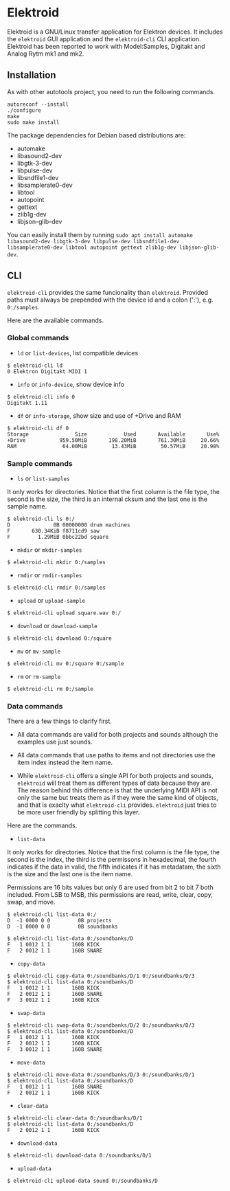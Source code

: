 # Elektroid

Elektroid is a GNU/Linux transfer application for Elektron devices. It includes the `elektroid` GUI application and the `elektroid-cli` CLI application.
Elektroid has been reported to work with Model:Samples, Digitakt and Analog Rytm mk1 and mk2.

## Installation

As with other autotools project, you need to run the following commands.

```
autoreconf --install
./configure
make
sudo make install
```

The package dependencies for Debian based distributions are:
- automake
- libasound2-dev
- libgtk-3-dev
- libpulse-dev
- libsndfile1-dev
- libsamplerate0-dev
- libtool
- autopoint
- gettext
- zlib1g-dev
- libjson-glib-dev

You can easily install them by running `sudo apt install automake libasound2-dev libgtk-3-dev libpulse-dev libsndfile1-dev libsamplerate0-dev libtool autopoint gettext zlib1g-dev libjson-glib-dev`.

## CLI

`elektroid-cli` provides the same funcionality than `elektroid`. Provided paths must always be prepended with the device id and a colon (':'), e.g. `0:/samples`.

Here are the available commands.

### Global commands

* `ld` or `list-devices`, list compatible devices

```
$ elektroid-cli ld
0 Elektron Digitakt MIDI 1
```

* `info` or `info-device`, show device info

```
$ elektroid-cli info 0
Digitakt 1.11
```

* `df` or `info-storage`, show size and use of +Drive and RAM

```
$ elektroid-cli df 0
Storage               Size            Used       Available       Use%
+Drive           959.50MiB       198.20MiB       761.30MiB     20.66%
RAM               64.00MiB        13.43MiB        50.57MiB     20.98%
```

### Sample commands

* `ls` or `list-samples`

It only works for directories. Notice that the first column is the file type, the second is the size, the third is an internal cksum and the last one is the sample name.

```
$ elektroid-cli ls 0:/
D              0B 00000000 drum machines
F       630.34KiB f8711cd9 saw
F         1.29MiB 0bbc22bd square
```

* `mkdir` or `mkdir-samples`

```
$ elektroid-cli mkdir 0:/samples
```

* `rmdir` or `rmdir-samples`

```
$ elektroid-cli rmdir 0:/samples
```

* `upload` or `upload-sample`

```
$ elektroid-cli upload square.wav 0:/
```

* `download` or `download-sample`

```
$ elektroid-cli download 0:/square
```

* `mv` or `mv-sample`

```
$ elektroid-cli mv 0:/square 0:/sample
```

* `rm` or `rm-sample`

```
$ elektroid-cli rm 0:/sample
```

### Data commands

There are a few things to clarify first.

* All data commands are valid for both projects and sounds although the examples use just sounds.

* All data commands that use paths to items and not directories use the item index instead the item name.

* While `elektroid-cli` offers a single API for both projects and sounds, `elektroid` will treat them as different types of data because they are. The reason behind this difference is that the underlying MIDI API is not only the same but treats them as if they were the same kind of objects, and that is exaclty what `elektroid-cli` provides. `elektroid` just tries to be more user friendly by splitting this layer.

Here are the commands.

* `list-data`

It only works for directories. Notice that the first column is the file type, the second is the index, the third is the permissons in hexadecimal, the fourth indicates if the data in valid, the fifth indicates if it has metadatam, the sixth is the size and the last one is the item name.

Permissions are 16 bits values but only 6 are used from bit 2 to bit 7 both included. From LSB to MSB, this permissions are read, write, clear, copy, swap, and move.

```
$ elektroid-cli list-data 0:/
D  -1 0000 0 0         0B projects
D  -1 0000 0 0         0B soundbanks
```

```
$ elektroid-cli list-data 0:/soundbanks/D
F   1 0012 1 1       160B KICK
F   2 0012 1 1       160B SNARE
```

* `copy-data`

```
$ elektroid-cli copy-data 0:/soundbanks/D/1 0:/soundbanks/D/3
$ elektroid-cli list-data 0:/soundbanks/D
F   1 0012 1 1       160B KICK
F   2 0012 1 1       160B SNARE
F   3 0012 1 1       160B KICK
```

* `swap-data`

```
$ elektroid-cli swap-data 0:/soundbanks/D/2 0:/soundbanks/D/3
$ elektroid-cli list-data 0:/soundbanks/D
F   1 0012 1 1       160B KICK
F   2 0012 1 1       160B KICK
F   3 0012 1 1       160B SNARE
```

* `move-data`

```
$ elektroid-cli move-data 0:/soundbanks/D/3 0:/soundbanks/D/1
$ elektroid-cli list-data 0:/soundbanks/D
F   1 0012 1 1       160B SNARE
F   2 0012 1 1       160B KICK
```

* `clear-data`

```
$ elektroid-cli clear-data 0:/soundbanks/D/1
$ elektroid-cli list-data 0:/soundbanks/D
F   2 0012 1 1       160B KICK
```

* `download-data`

```
$ elektroid-cli download-data 0:/soundbanks/D/1
```

* `upload-data`

```
$ elektroid-cli upload-data sound 0:/soundbanks/D
```
